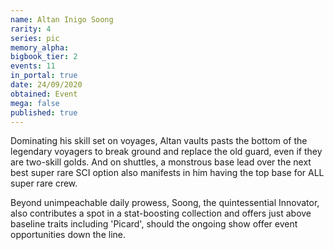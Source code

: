 ```yaml
---
name: Altan Inigo Soong
rarity: 4
series: pic
memory_alpha:
bigbook_tier: 2
events: 11
in_portal: true
date: 24/09/2020
obtained: Event
mega: false
published: true
---
```


Dominating his skill set on voyages, Altan vaults pasts the bottom of the legendary voyagers to break ground and replace the old guard, even if they are two-skill golds. And on shuttles, a monstrous base lead over the next best super rare SCI option also manifests in him having the top base for ALL super rare crew.

Beyond unimpeachable daily prowess, Soong, the quintessential Innovator, also contributes a spot in a stat-boosting collection and offers just above baseline traits including 'Picard', should the ongoing show offer event opportunities down the line.
